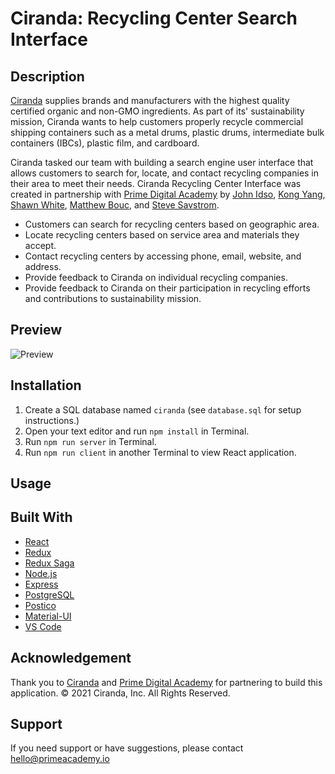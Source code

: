 
# Ciranda: Recycling Center Search Interface

## Description
[Ciranda](https://www.ciranda.com/) supplies brands and manufacturers with the highest quality certified organic and non-GMO ingredients. As part of its' sustainability mission, Ciranda wants to help customers properly recycle commercial shipping containers such as a metal drums, plastic drums, intermediate bulk containers (IBCs), plastic film, and cardboard.

Ciranda tasked our team with building a search engine user interface that allows customers to search for, locate, and contact recycling companies in their area to meet their needs. Ciranda Recycling Center Interface was created in partnership with [Prime Digital Academy](https://www.primeacademy.io/) by [John Idso](https://www.linkedin.com/in/johnidso/), [Kong Yang](https://www.linkedin.com/in/kong-yang-founder/), [Shawn White](https://www.linkedin.com/in/shawn-white-20a2a486/), [Matthew Bouc](https://www.linkedin.com/in/matthew-bouc/), and [Steve Savstrom](https://www.linkedin.com/in/stevesavstrom/).

- Customers can search for recycling centers based on geographic area.
- Locate recycling centers based on service area and materials they accept.
- Contact recycling centers by accessing phone, email, website, and address.
- Provide feedback to Ciranda on individual recycling companies.
- Provide feedback to Ciranda on their participation in recycling efforts and contributions to sustainability mission.

## Preview
![Preview](public/images/ciranda.gif)

## Installation
1. Create a SQL database named `ciranda` (see `database.sql` for setup instructions.)
2. Open your text editor and run `npm install` in Terminal.
3. Run `npm run server` in Terminal.
4. Run `npm run client` in another Terminal to view React application.

## Usage

## Built With
- [React](https://reactjs.org/)
- [Redux](https://redux.js.org/)
- [Redux Saga](https://redux-saga.js.org/)
- [Node.js](https://nodejs.org/en/)
- [Express](https://expressjs.com/)
- [PostgreSQL](https://www.postgresql.org/)
- [Postico](https://eggerapps.at/postico/)
- [Material-UI](https://material-ui.com/)
- [VS Code](https://code.visualstudio.com/)

## Acknowledgement
Thank you to [Ciranda](https://www.ciranda.com/) and [Prime Digital Academy](https://www.primeacademy.io/) for partnering to build this application. &copy; 2021 Ciranda, Inc. All Rights Reserved.

## Support
If you need support or have suggestions, please contact [hello@primeacademy.io](hello@primeacademy.io)

